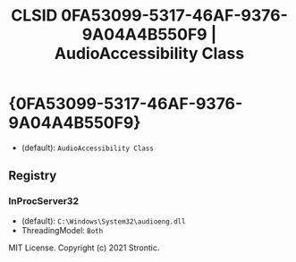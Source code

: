 ﻿---
title: "CLSID 0FA53099-5317-46AF-9376-9A04A4B550F9 | AudioAccessibility Class"
excerpt: What is COM-Object CLSID 0FA53099-5317-46AF-9376-9A04A4B550F9?
---

# {0FA53099-5317-46AF-9376-9A04A4B550F9}

* (default): `AudioAccessibility Class`

## Registry


### InProcServer32

* (default): `C:\Windows\System32\audioeng.dll`
* ThreadingModel: `Both`

MIT License. Copyright (c) 2021 Strontic.


